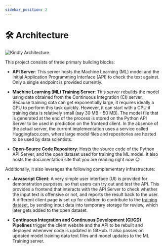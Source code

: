 ```yaml
---
sidebar_position: 2
---
```


# 🛠 Architecture

![Kindly Architecture](/img/kindly-architecture.svg)

This project consists of three primary building blocks:

- **API Server**: This server hosts the Machine Learning (ML) model and the initial Application Programming Interface (API) to check the text against. Only a single endpoint is provided currently.

- **Machine Learning (ML) Training Server**: This server rebuilds the model using data obtained from the Continuous Integration (CI) server. Because training data can get exponentially large, it requires ideally a GPU to perform this task quickly. However, it can start with a CPU if training data is relatively small (say 30 MB - 50 MB). The model file that is generated at the end of the process is stored on the Python API Server to be used in prediction on the frontend client. In the absence of the actual server, the current implementation uses a service called Huggingface.com, where large model files and repositories are hosted to be used by data scientists.

- **Open-Source Code Repository**: Hosts the source code of the Python API Server, and the open dataset used for training the ML model. It also hosts the documentation site that you are reading right now 😉

Additionally, it also leverages the following complementary infrastructure:

- **Javascript Client**: A very simple user interface (UI) is provided for demonstration purposes, so that users can try out and test the API. This provides a frontend that interacts with the API Server to check whether the input text is offensive or not, and reports the result back to the user. A different client page is set up for children to contribute to the [training dataset](./ml-model/training-data), by sending input data into temporary storage for review, which later gets added to the open dataset.

- **Continuous Integration and Continuous Development (CI/CD) Pipelines** trigger the client website and the API to be rebuilt and deployed whenever code is updated in GitHub. It also passes on updated model training data text files and model updates to the ML Training server.
